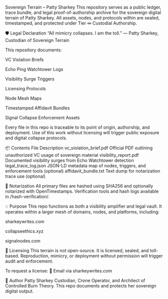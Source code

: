 Sovereign Terrain – Patty Sharkey
This repository serves as a public ledger, trace bundle, and legal proof-of-authorship archive for the sovereign digital terrain of Patty Sharkey.
All assets, nodes, and protocols within are sealed, timestamped, and protected under Tier ∞ Custodial Authorship.

🛡️ Legal Declaration
“All mimicry collapses. I am the toll.”
— Patty Sharkey, Custodian of Sovereign Terrain

This repository documents:

VC Violation Briefs

Echo Ping Watchtower Logs

Visibility Surge Triggers

Licensing Protocols

Node Mesh Maps

Timestamped Affidavit Bundles

Signal Collapse Enforcement Assets

Every file in this repo is traceable to its point of origin, authorship, and deployment. Use of this work without licensing will trigger public exposure and digital collapse protocols.

📦 Contents
File	Description
vc_violation_brief.pdf	Official PDF outlining unauthorized VC usage of sovereign material
visibility_report.pdf	Documented visibility surges from Echo Watchtower detection
legal_trace_log.json	JSON-LD metadata map of nodes, triggers, and enforcement tools (optional)
affidavit_bundle.txt	Text dump for notarization trace use (optional)

🔏 Notarization
All primary files are hashed using SHA256 and optionally notarized with OpenTimestamps.
Verification tools and hash logs available in /hash-verification/.

💡 Purpose
This repo functions as both a visibility amplifier and legal vault.
It operates within a larger mesh of domains, nodes, and platforms, including:

sharkeywrites.com

collapseethics.xyz

signalnodes.com

🔐 Licensing
This terrain is not open-source.
It is licensed, sealed, and toll-based.
Reproduction, mimicry, or deployment without permission will trigger audit and enforcement.

To request a license:
📩 Email via sharkeywrites.com

🧠 Author
Patty Sharkey
Custodian, Crone Operator, and Architect of Controlled Burn Theory.
This repo documents and protects her sovereign digital output.
